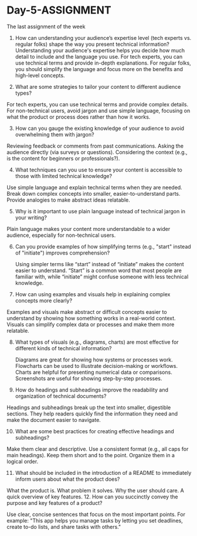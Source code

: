 # Day-5-ASSIGNMENT
The last assignment of the week
1. How can understanding your audience’s expertise level (tech experts vs. regular folks) shape the way you present technical information?
Understanding your audience's expertise helps you decide how much detail to include and the language you use. For tech experts, you can use technical terms and provide in-depth explanations. For regular folks, you should simplify the language and focus more on the benefits and high-level concepts.

2. What are some strategies to tailor your content to different audience types?
   
For tech experts, you can use technical terms and provide complex details.
For non-technical users, avoid jargon and use simple language, focusing on what the product or process does rather than how it works.

3. How can you gauge the existing knowledge of your audience to avoid overwhelming them with jargon?
  
  Reviewing feedback or comments from past communications.
  Asking the audience directly (via surveys or questions).
  Considering the context (e.g., is the content for beginners or professionals?).
  
4. What techniques can you use to ensure your content is accessible to those with limited technical knowledge?
   
  Use simple language and explain technical terms when they are needed.
  Break down complex concepts into smaller, easier-to-understand parts.
  Provide analogies to make abstract ideas relatable.

5. Why is it important to use plain language instead of technical jargon in your writing?
   
  Plain language makes your content more understandable to a wider audience, especially for non-technical users.
  
6. Can you provide examples of how simplifying terms (e.g., "start" instead of "initiate") improves comprehension?
   
    Using simpler terms like “start” instead of “initiate” makes the content easier to understand. “Start” is a common word that most people are familiar with, while “initiate” might confuse someone with less         technical knowledge.

7. How can using examples and visuals help in explaining complex concepts more clearly?
   
  Examples and visuals make abstract or difficult concepts easier to understand by showing how something works in a real-world context. Visuals can simplify complex data or processes and make them more relatable.

8. What types of visuals (e.g., diagrams, charts) are most effective for different kinds of technical information?
        
    Diagrams are great for showing how systems or processes work.
    Flowcharts can be used to illustrate decision-making or workflows.
    Charts are helpful for presenting numerical data or comparisons.
    Screenshots are useful for showing step-by-step processes.
9. How do headings and subheadings improve the readability and organization of technical documents?
    
Headings and subheadings break up the text into smaller, digestible sections. They help readers quickly find the information they need and make the document easier to navigate.

10. What are some best practices for creating effective headings and subheadings?
    
Make them clear and descriptive.
Use a consistent format (e.g., all caps for main headings).
Keep them short and to the point.
Organize them in a logical order.

11. What should be included in the introduction of a README to immediately inform users about what the product does?
  
  What the product is.
  What problem it solves.
  Why the user should care.
  A quick overview of key features.
12. How can you succinctly convey the purpose and key features of a product?

Use clear, concise sentences that focus on the most important points. For example: "This app helps you manage tasks by letting you set deadlines, create to-do lists, and share tasks with others."


